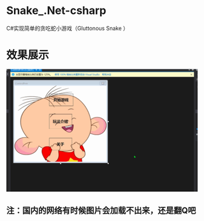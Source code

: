 # Snake_.Net-csharp
C#实现简单的贪吃蛇小游戏（Gluttonous Snake ）
# 效果展示

![效果展示]( https://github.com/GoodZheng/Snake_.Net-csharp/blob/master/122.gif)
## 注：国内的网络有时候图片会加载不出来，还是翻Q吧
